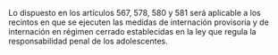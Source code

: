 Lo dispuesto en los artículos 567, 578, 580 y 581 será aplicable a los recintos en que se ejecuten las medidas de internación provisoria y de internación en régimen cerrado establecidas en la ley que regula la responsabilidad penal de los adolescentes.